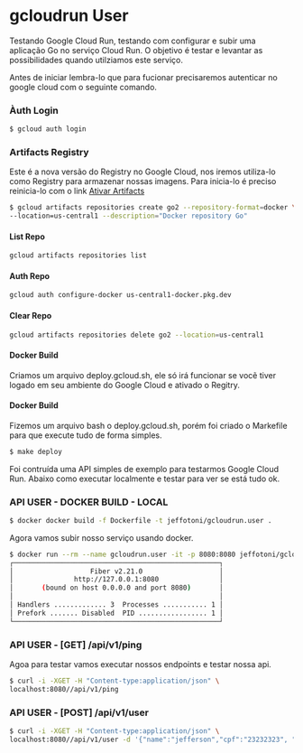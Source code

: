 # gcloudrun User

Testando Google Cloud Run, testando com configurar e subir uma aplicação Go no serviço Cloud Run.
O objetivo é testar e levantar as possibilidades quando utilziamos este serviço.

Antes de iniciar lembra-lo que para fucionar precisaremos autenticar no google cloud com o seguinte comando.

### Àuth Login
```bash
$ gcloud auth login
```

### Artifacts Registry

Este é a nova versão do Registry no Google Cloud, nos iremos utiliza-lo como Registry para armazenar nossas imagens.
Para inicia-lo é preciso reinicia-lo com o link [Ativar Artifacts](https://console.cloud.google.com/apis/enableflow?apiid=artifactregistry.googleapis.com)

```bash
$ gcloud artifacts repositories create go2 --repository-format=docker \
--location=us-central1 --description="Docker repository Go"
```

#### List Repo
```bash
gcloud artifacts repositories list
```

#### Auth Repo
```bash
gcloud auth configure-docker us-central1-docker.pkg.dev
```

#### Clear Repo
```bash
gcloud artifacts repositories delete go2 --location=us-central1
```

#### Docker Build

Criamos um arquivo deploy.gcloud.sh, ele só irá funcionar se vocẽ tiver logado em seu ambiente do Google Cloud e ativado o Regitry.

#### Docker Build
Fizemos um arquivo bash o deploy.gcloud.sh, porém foi criado o Markefile para que execute tudo de forma simples.

```bash
$ make deploy
```

Foi contruída uma API simples de exemplo para testarmos Google Cloud Run.
Abaixo como executar localmente e testar para ver se está tudo ok.

### API USER - DOCKER BUILD - LOCAL

```bash
$ docker docker build -f Dockerfile -t jeffotoni/gcloudrun.user .
```

Agora vamos subir nosso serviço usando docker.
```bash
$ docker run --rm --name gcloudrun.user -it -p 8080:8080 jeffotoni/gcloudrun.user:latest
┌───────────────────────────────────────────────────┐ 
│                   Fiber v2.21.0                   │ 
│               http://127.0.0.1:8080               │ 
│       (bound on host 0.0.0.0 and port 8080)       │ 
│                                                   │ 
│ Handlers ............. 3  Processes ........... 1 │ 
│ Prefork ....... Disabled  PID ................. 1 │ 
└───────────────────────────────────────────────────┘ 
```

### API USER - [GET] /api/v1/ping

Agoa para testar vamos executar nossos endpoints e testar nossa api.

```bash
$ curl -i -XGET -H "Content-type:application/json" \
localhost:8080//api/v1/ping
```

### API USER - [POST] /api/v1/user

```bash
$ curl -i -XGET -H "Content-type:application/json" \
localhost:8080//api/v1/user -d '{"name":"jefferson","cpf":"23232323", "year":2021}'
```
